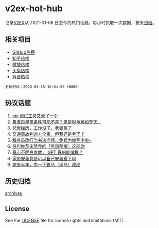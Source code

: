 # v2ex-hot-hub

 记录[V2EX](https://www.v2ex.com/)从 2021-01-06 日至今的热门话题。每小时抓取一次数据，按天[归档](archives)。
 
 ## 相关项目

- [GitHub热榜](https://github.com/it985/github-hot-hub)
- [知乎热榜](https://github.com/it985/zhihu-hot-hub)
- [微博热榜](https://github.com/it985/weibo-hot-hub)
- [头条热榜](https://github.com/it985/toutiao-hot-hub)
- [抖音热榜](https://github.com/it985/douyin-hot-hub)


 `更新时间：2023-03-15 10:04:59 +0800`

## 热议话题

1. [api 调试工具又死了一个](https://www.v2ex.com/t/923819)
1. [极度自卑但条件可能不差？但是脱单难如登天。](https://www.v2ex.com/t/924027)
1. [悲惨经历，工作没了，老婆离了](https://www.v2ex.com/t/924034)
1. [交通事故判对方全责，但我还是亏了？](https://www.v2ex.com/t/923840)
1. [程序员改行当书法老师，免费为你写字啦~](https://www.v2ex.com/t/923853)
1. [强烈推荐宋慧乔的「黑暗荣耀」这部剧](https://www.v2ex.com/t/923855)
1. [真心不明白求教， GPT 真的能编程？](https://www.v2ex.com/t/924080)
1. [宽带安装费是可以自己安装省下吗](https://www.v2ex.com/t/923817)
1. [跑步半年，秀一下首马（半马）成绩](https://www.v2ex.com/t/923839)

## 历史归档

[archives](archives)

## License

See the [LICENSE](LICENSE) file for license rights and limitations (MIT).
